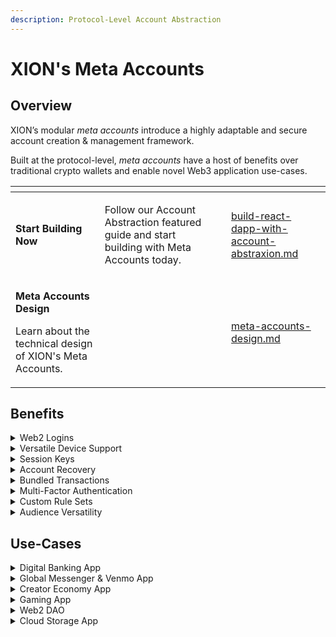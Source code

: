 ```yaml
---
description: Protocol-Level Account Abstraction
---
```


# XION's Meta Accounts

## **Overview**

XION’s modular _meta accounts_ introduce a highly adaptable and secure account creation & management framework.

Built at the protocol-level, _meta accounts_ have a host of benefits over traditional crypto wallets and enable novel Web3 application use-cases.

<table data-view="cards"><thead><tr><th></th><th></th><th></th><th data-hidden data-card-target data-type="content-ref"></th></tr></thead><tbody><tr><td><strong>Start Building Now</strong></td><td><p></p><p>Follow our Account Abstraction featured guide and start building with Meta Accounts today.</p></td><td></td><td><a href="../../developers/xion-quick-start/your-first-dapp/build-react-dapp-with-account-abstraxion.md">build-react-dapp-with-account-abstraxion.md</a></td></tr><tr><td><p><strong>Meta Accounts Design</strong></p><p></p><p>Learn about the technical design of XION's Meta Accounts.</p></td><td></td><td></td><td><a href="meta-accounts-design.md">meta-accounts-design.md</a></td></tr></tbody></table>



## **Benefits**

<details>

<summary>Web2 Logins</summary>

Enables non crypto-native users to login with familiar methods such as email.

</details>

<details>

<summary>Versatile Device Support</summary>

Enables a user to interact securely and seamlessly from any device of their choice using the same account.

</details>

<details>

<summary>Session Keys</summary>

Enables an account to maintain security by providing time-limited sessions, proactively reducing the risks associated with potential key compromise.

</details>

<details>

<summary>Account Recovery</summary>

Enables the ability to recover an account if one of the authentication methods is lost by the user.

</details>

<details>

<summary>Bundled Transactions</summary>

Enables an account to send multiple transactions at once, reducing latency for high-frequency transaction applications such as games.

</details>

<details>

<summary>Multi-Factor Authentication</summary>

Enables a robust security structure ensuring that access and control within the account adheres to specific, customizable parameters defined by the account owner when executing transactions.

</details>

<details>

<summary>Custom Rule Sets</summary>

Enables account owners to set any number of custom rules that govern the account, ranging from transaction limits to recurring payments.

</details>

<details>

<summary>Audience Versatility</summary>

Enables dApp developers to seamlessly cater to both crypto-native and non crypto-native audiences, vastly expanding their total addressable market.

</details>



## **Use-Cases**

<details>

<summary>Digital Banking App</summary>

A digital banking application leverages generalized abstraction to allow customers to set temporary session keys for limited-time access, ensuring higher security for transactions while allowing the users to also define their own transaction limits and conditions. These users can also set up multiple authentication method requirements for large transactions, as well as the ability to recover account information should they lose access to certain authentication methods.

</details>

<details>

<summary>Global Messenger &#x26; Venmo App</summary>

A decentralized messaging service leverages generalized abstraction to enable users to safely access their messaging chats seamlessly with the same account, whether they're using a smartphone, tablet, or desktop. Users are able to remit funds globally, sending assets cross-border through gasless transactions directly within the messaging app.

</details>

<details>

<summary>Creator Economy App</summary>

A decentralized content streaming service leverages generalized abstraction to create subscription-based accounts, where users are automatically charged monthly through smart contract triggers without needing manual renewals. Creators and their fans of all ages are able to frictionlessly create these accounts, and access the content from all their devices.

</details>

<details>

<summary>Gaming App</summary>

An on-chain game leverages generalized abstraction to enable the seamless use of session keys, batching of transactions, and gasless transactions to enable smooth and secure gameplay without endangering the user’s assets, all while reducing latency.

</details>

<details>

<summary>Web2 DAO</summary>

An online collaborative platform leverages generalized abstraction to set up decentralized organizations where members have different permission levels, enabling non-technical users to participate in governance or decision-making processes through intuitive, familiar Web2 interfaces.

</details>

<details>

<summary>Cloud Storage App </summary>

A decentralized cloud storage platform leverages generalized abstraction to enable a family to seamlessly access their content across multiple devices. Through the use of account permissions, family members have different levels of access and editing privileges.

</details>


